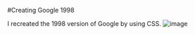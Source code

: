 #Creating Google 1998

I recreated the 1998 version of Google by using CSS.
![image](https://user-images.githubusercontent.com/70536420/168173013-af05a2aa-f817-42a5-9065-a5005251d8f5.png)
